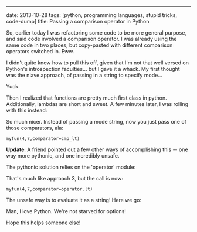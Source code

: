 ---
date: 2013-10-28
tags: [python, programming languages, stupid tricks, code-dump]
title: Passing a comparison operator in Python

So, earlier today I was refactoring some code to be more general purpose, and said code
involved a comparison operator.  I was already using the same code in two places, but copy-pasted
with different comparison operators switched in.  Eww.

I didn't quite know how to pull this off, given that I'm not that well versed on Python's introspection
faculties... but I gave it a whack.  My first thought was the niave approach, of passing in a string
to specify mode...

<script src="https://gist.github.com/gatesphere/7201086.js?file=approach_1.py"></script>

Yuck.

Then I realized that functions are pretty much first class in python.  Additionally, lambdas are short
and sweet.  A few minutes later, I was rolling with this instead:

<script src="https://gist.github.com/gatesphere/7201086.js?file=approach_2.py"></script>

So much nicer.  Instead of passing a mode string, now you just pass one of those comparators, ala:

    myfun(4,7,comparator=cmp_lt)

**Update**: A friend pointed out a few other ways of accomplishing this -- one way more pythonic, and one incredibly unsafe.

The pythonic solution relies on the 'operator' module:

<script src="https://gist.github.com/gatesphere/7201086.js?file=approach_3.py"></script>

That's much like approach 3, but the call is now:

    myfun(4,7,comparator=operator.lt)

The unsafe way is to evaluate it as a string!  Here we go:

<script src="https://gist.github.com/gatesphere/7201086.js?file=approach_4.py"></script>

Man, I love Python.  We're not starved for options!


    
Hope this helps someone else!